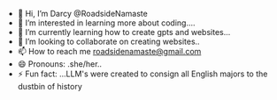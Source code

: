 - 👋 Hi, I’m Darcy @RoadsideNamaste
- 👀 I’m interested in learning more about coding....
- 🌱 I’m currently learning how to create gpts and websites...
- 💞️ I’m looking to collaborate on creating websites..
- 📫 How to reach me roadsidenamaste@gmail.com
- 😄 Pronouns: .she/her..
- ⚡ Fun fact: ...LLM's were created to consign all English majors to the dustbin of history

<!---
RoadsideNamaste/RoadsideNamaste is a ✨ special ✨ repository because its `README.md` (this file) appears on your GitHub profile.
You can click the Preview link to take a look at your changes.
--->
